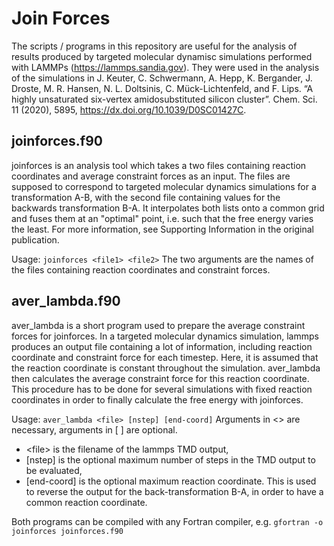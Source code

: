 # Join Forces
The scripts / programs in this repository are useful for the analysis of results produced by targeted molecular dynamisc simulations performed with LAMMPs (https://lammps.sandia.gov).
They were used in the analysis of the simulations in J. Keuter, C. Schwermann, A. Hepp, K. Bergander, J. Droste, M. R. Hansen, N. L. Doltsinis, C. Mück-Lichtenfeld, and F. Lips. “A highly unsaturated six-vertex amidosubstituted silicon cluster”. Chem. Sci. 11 (2020), 5895, https://dx.doi.org/10.1039/D0SC01427C.

## joinforces.f90
joinforces is an analysis tool which takes a two files containing reaction coordinates and average constraint forces as an input. The files are supposed to 
correspond to targeted molecular dynamics simulations for a transformation A-B, with the second file containing values for the backwards transformation B-A.
It interpolates both lists onto a common grid and fuses them at an "optimal" point, i.e. such that the free energy varies the least. 
For more information, see Supporting Information in the original publication.

Usage: 
    `joinforces <file1> <file2>`
The two arguments are the names of the files containing reaction coordinates and constraint forces.

## aver_lambda.f90
aver_lambda is a short program used to prepare the average constraint forces for joinforces. In a targeted molecular dynamics 
simulation, lammps produces an output file containing a lot of information, including reaction coordinate and constraint force
for each timestep. Here, it is assumed that the reaction coordinate is constant throughout the simulation. aver_lambda then calculates
the average constraint force for this reaction coordinate. This procedure has to be done for several simulations with fixed reaction coordinates
in order to finally calculate the free energy with joinforces.

Usage:
    `aver_lambda <file> [nstep] [end-coord]`
Arguments in <> are necessary, arguments in [ ] are optional.
* &lt;file> is the filename of the lammps TMD output,
* [nstep] is the optional maximum number of steps in the TMD output to be evaluated,
* [end-coord] is the optional maximum reaction coordinate. This is used to reverse the output for the back-transformation B-A, in order to have a common reaction coordinate.


Both programs can be compiled with any Fortran  compiler, e.g.
    `gfortran -o joinforces joinforces.f90`
